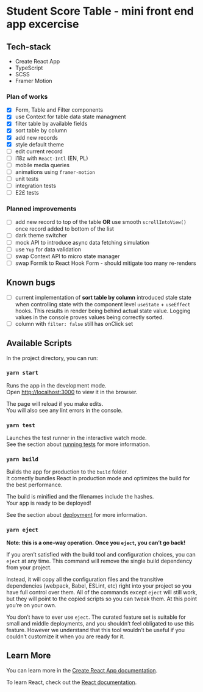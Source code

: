 # Student Score Table - mini front end app excercise

## Tech-stack

- Create React App
- TypeScript
- SCSS
- Framer Motion

### Plan of works

- [x] Form, Table and Filter components
- [x] use Context for table data state managment
- [x] filter table by available fields
- [x] sort table by column
- [x] add new records
- [x] style default theme
- [ ] edit current record
- [ ] i18z with `React-Intl` (EN, PL)
- [ ] mobile media queries
- [ ] animations using `framer-motion`
- [ ] unit tests
- [ ] integration tests
- [ ] E2£ tests

### Planned improvements

- [ ] add new record to top of the table **OR** use smooth `scrollIntoView()` once record added to bottom of the list
- [ ] dark theme switcher
- [ ] mock API to introduce async data fetching simulation
- [ ] use `Yup` for data validation
- [ ] swap Context API to micro state manager
- [ ] swap Formik to React Hook Form - should mitigate too many re-renders

## Known bugs

- [ ] current implementation of **sort table by column** introduced stale state when controlling state with the component level `useState` + `useEffect` hooks. This results in render being behind actual state value. Logging values in the console proves values being correctly sorted.
- [ ] column with `filter: false` still has onClick set

## Available Scripts

In the project directory, you can run:

### `yarn start`

Runs the app in the development mode.\
Open [http://localhost:3000](http://localhost:3000) to view it in the browser.

The page will reload if you make edits.\
You will also see any lint errors in the console.

### `yarn test`

Launches the test runner in the interactive watch mode.\
See the section about [running tests](https://facebook.github.io/create-react-app/docs/running-tests) for more information.

### `yarn build`

Builds the app for production to the `build` folder.\
It correctly bundles React in production mode and optimizes the build for the best performance.

The build is minified and the filenames include the hashes.\
Your app is ready to be deployed!

See the section about [deployment](https://facebook.github.io/create-react-app/docs/deployment) for more information.

### `yarn eject`

**Note: this is a one-way operation. Once you `eject`, you can’t go back!**

If you aren’t satisfied with the build tool and configuration choices, you can `eject` at any time. This command will remove the single build dependency from your project.

Instead, it will copy all the configuration files and the transitive dependencies (webpack, Babel, ESLint, etc) right into your project so you have full control over them. All of the commands except `eject` will still work, but they will point to the copied scripts so you can tweak them. At this point you’re on your own.

You don’t have to ever use `eject`. The curated feature set is suitable for small and middle deployments, and you shouldn’t feel obligated to use this feature. However we understand that this tool wouldn’t be useful if you couldn’t customize it when you are ready for it.

## Learn More

You can learn more in the [Create React App documentation](https://facebook.github.io/create-react-app/docs/getting-started).

To learn React, check out the [React documentation](https://reactjs.org/).
